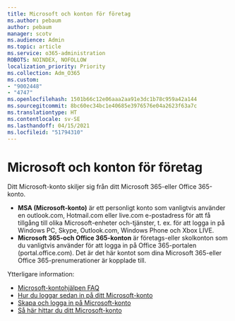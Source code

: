 ```yaml
---
title: Microsoft och konton för företag
ms.author: pebaum
author: pebaum
manager: scotv
ms.audience: Admin
ms.topic: article
ms.service: o365-administration
ROBOTS: NOINDEX, NOFOLLOW
localization_priority: Priority
ms.collection: Adm_O365
ms.custom:
- "9002448"
- "4747"
ms.openlocfilehash: 1501b66c12e06aaa2aa91e3dc1b78c959a42a144
ms.sourcegitcommit: 8bc60ec34bc1e40685e3976576e04a2623f63a7c
ms.translationtype: HT
ms.contentlocale: sv-SE
ms.lasthandoff: 04/15/2021
ms.locfileid: "51794310"
---
```

# <a name="microsoft-and-business-accounts"></a>Microsoft och konton för företag

Ditt Microsoft-konto skiljer sig från ditt Microsoft 365-eller Office 365-konto.

- **MSA (Microsoft-konto)** är ett personligt konto som vanligtvis använder en outlook.com, Hotmail.com eller live.com e-postadress för att få tillgång till olika Microsoft-enheter och-tjänster, t. ex. för att logga in på Windows PC, Skype, Outlook.com, Windows Phone och Xbox LIVE.
- **Microsoft 365-och Office 365-konton** är företags-eller skolkonton som du vanligtvis använder för att logga in på Office 365-portalen (portal.office.com). Det är det här kontot som dina Microsoft 365-eller Office 365-prenumerationer är kopplade till.

Ytterligare information:

- [Microsoft-kontohjälpen FAQ](https://support.microsoft.com/hub/4294457/microsoft-account-help) 
- [Hur du loggar sedan in på ditt Microsoft-konto](https://support.microsoft.com/help/4028195/microsoft-account-how-to-sign-in)
- [Skapa och logga in på Microsoft-konto](https://account.microsoft.com/account)
- [Så här hittar du ditt Microsoft-konto](https://support.microsoft.com/help/13811/microsoft-account-how-to-find)
